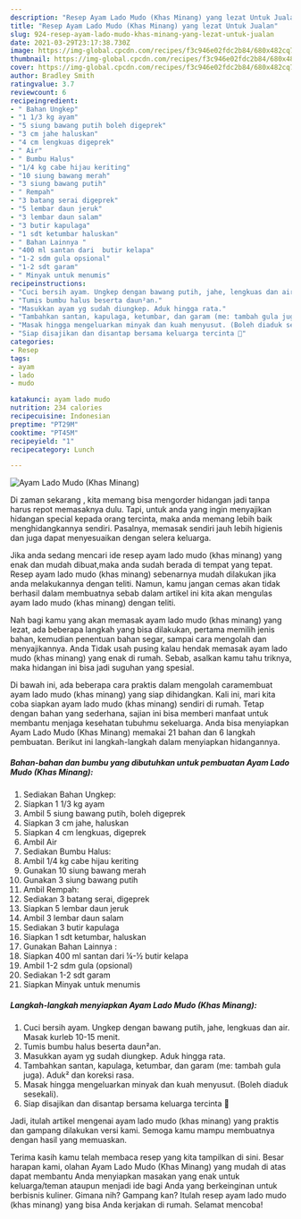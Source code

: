 ```yaml
---
description: "Resep Ayam Lado Mudo (Khas Minang) yang lezat Untuk Jualan"
title: "Resep Ayam Lado Mudo (Khas Minang) yang lezat Untuk Jualan"
slug: 924-resep-ayam-lado-mudo-khas-minang-yang-lezat-untuk-jualan
date: 2021-03-29T23:17:38.730Z
image: https://img-global.cpcdn.com/recipes/f3c946e02fdc2b84/680x482cq70/ayam-lado-mudo-khas-minang-foto-resep-utama.jpg
thumbnail: https://img-global.cpcdn.com/recipes/f3c946e02fdc2b84/680x482cq70/ayam-lado-mudo-khas-minang-foto-resep-utama.jpg
cover: https://img-global.cpcdn.com/recipes/f3c946e02fdc2b84/680x482cq70/ayam-lado-mudo-khas-minang-foto-resep-utama.jpg
author: Bradley Smith
ratingvalue: 3.7
reviewcount: 6
recipeingredient:
- " Bahan Ungkep"
- "1 1/3 kg ayam"
- "5 siung bawang putih boleh digeprek"
- "3 cm jahe haluskan"
- "4 cm lengkuas digeprek"
- " Air"
- " Bumbu Halus"
- "1/4 kg cabe hijau keriting"
- "10 siung bawang merah"
- "3 siung bawang putih"
- " Rempah"
- "3 batang serai digeprek"
- "5 lembar daun jeruk"
- "3 lembar daun salam"
- "3 butir kapulaga"
- "1 sdt ketumbar haluskan"
- " Bahan Lainnya "
- "400 ml santan dari  butir kelapa"
- "1-2 sdm gula opsional"
- "1-2 sdt garam"
- " Minyak untuk menumis"
recipeinstructions:
- "Cuci bersih ayam. Ungkep dengan bawang putih, jahe, lengkuas dan air. Masak kurleb 10-15 menit."
- "Tumis bumbu halus beserta daun²an."
- "Masukkan ayam yg sudah diungkep. Aduk hingga rata."
- "Tambahkan santan, kapulaga, ketumbar, dan garam (me: tambah gula juga). Aduk² dan koreksi rasa."
- "Masak hingga mengeluarkan minyak dan kuah menyusut. (Boleh diaduk sesekali)."
- "Siap disajikan dan disantap bersama keluarga tercinta 🥰"
categories:
- Resep
tags:
- ayam
- lado
- mudo

katakunci: ayam lado mudo 
nutrition: 234 calories
recipecuisine: Indonesian
preptime: "PT29M"
cooktime: "PT45M"
recipeyield: "1"
recipecategory: Lunch

---
```



![Ayam Lado Mudo (Khas Minang)](https://img-global.cpcdn.com/recipes/f3c946e02fdc2b84/680x482cq70/ayam-lado-mudo-khas-minang-foto-resep-utama.jpg)

Di zaman  sekarang , kita memang bisa mengorder hidangan jadi tanpa harus repot memasaknya dulu. Tapi, untuk anda yang ingin menyajikan hidangan special kepada orang tercinta, maka anda memang lebih baik menghidangkannya sendiri. Pasalnya, memasak sendiri jauh lebih higienis dan juga dapat menyesuaikan dengan selera keluarga.

Jika anda sedang mencari ide resep ayam lado mudo (khas minang) yang enak dan mudah dibuat,maka anda sudah berada di tempat yang tepat. Resep ayam lado mudo (khas minang)  sebenarnya mudah dilakukan jika anda melakukannya dengan teliti. Namun, kamu jangan cemas akan tidak berhasil dalam membuatnya 
sebab dalam artikel ini kita akan mengulas ayam lado mudo (khas minang) dengan teliti.  



Nah bagi kamu yang akan memasak ayam lado mudo (khas minang) yang lezat, ada beberapa langkah yang bisa dilakukan, pertama memilih jenis bahan, kemudian penentuan bahan segar, sampai cara mengolah dan menyajikannya. Anda Tidak usah pusing kalau hendak memasak ayam lado mudo (khas minang) yang enak di rumah. Sebab, asalkan kamu  tahu triknya, maka hidangan ini bisa jadi suguhan yang spesial.

Di bawah ini, ada beberapa cara praktis  dalam mengolah caramembuat ayam lado mudo (khas minang) yang siap dihidangkan. Kali ini, mari kita coba siapkan ayam lado mudo (khas minang) sendiri di rumah. Tetap dengan bahan yang sederhana, sajian ini bisa memberi manfaat untuk membantu menjaga kesehatan tubuhmu sekeluarga. Anda bisa menyiapkan Ayam Lado Mudo (Khas Minang) memakai 21 bahan dan 6 langkah pembuatan. Berikut ini langkah-langkah dalam menyiapkan hidangannya.

<!--inarticleads1-->

##### Bahan-bahan dan bumbu yang dibutuhkan untuk pembuatan Ayam Lado Mudo (Khas Minang):

1. Sediakan  Bahan Ungkep:
1. Siapkan 1 1/3 kg ayam
1. Ambil 5 siung bawang putih, boleh digeprek
1. Siapkan 3 cm jahe, haluskan
1. Siapkan 4 cm lengkuas, digeprek
1. Ambil  Air
1. Sediakan  Bumbu Halus:
1. Ambil 1/4 kg cabe hijau keriting
1. Gunakan 10 siung bawang merah
1. Gunakan 3 siung bawang putih
1. Ambil  Rempah:
1. Sediakan 3 batang serai, digeprek
1. Siapkan 5 lembar daun jeruk
1. Ambil 3 lembar daun salam
1. Sediakan 3 butir kapulaga
1. Siapkan 1 sdt ketumbar, haluskan
1. Gunakan  Bahan Lainnya :
1. Siapkan 400 ml santan dari ¼-½ butir kelapa
1. Ambil 1-2 sdm gula (opsional)
1. Sediakan 1-2 sdt garam
1. Siapkan  Minyak untuk menumis




<!--inarticleads2-->

##### Langkah-langkah menyiapkan Ayam Lado Mudo (Khas Minang):

1. Cuci bersih ayam. Ungkep dengan bawang putih, jahe, lengkuas dan air. Masak kurleb 10-15 menit.
1. Tumis bumbu halus beserta daun²an.
1. Masukkan ayam yg sudah diungkep. Aduk hingga rata.
1. Tambahkan santan, kapulaga, ketumbar, dan garam (me: tambah gula juga). Aduk² dan koreksi rasa.
1. Masak hingga mengeluarkan minyak dan kuah menyusut. (Boleh diaduk sesekali).
1. Siap disajikan dan disantap bersama keluarga tercinta 🥰




Jadi, itulah artikel mengenai  ayam lado mudo (khas minang)  yang praktis dan gampang dilakukan versi kami. Semoga kamu mampu membuatnya dengan hasil yang memuaskan. 

Terima kasih kamu telah membaca resep yang kita tampilkan di sini. Besar harapan kami, olahan  Ayam Lado Mudo (Khas Minang) yang mudah di atas dapat membantu Anda menyiapkan masakan yang enak untuk keluarga/teman ataupun menjadi ide bagi Anda yang berkeinginan untuk berbisnis kuliner. Gimana nih? Gampang kan? Itulah resep ayam lado mudo (khas minang) yang bisa Anda kerjakan di rumah. Selamat mencoba!

